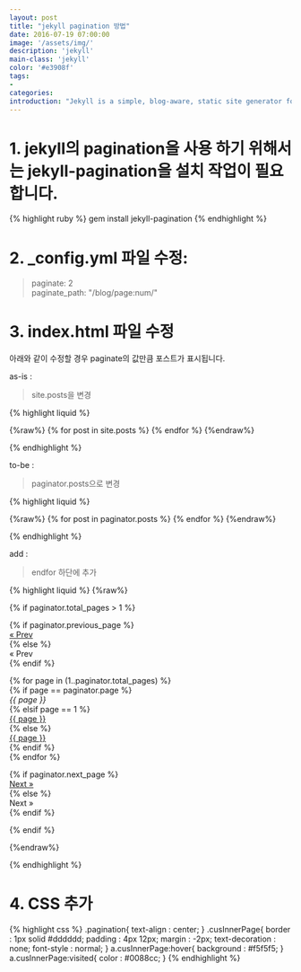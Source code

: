 ```yaml
---
layout: post
title: "jekyll pagination 방법"
date: 2016-07-19 07:00:00
image: '/assets/img/'
description: 'jekyll'
main-class: 'jekyll'
color: '#e3908f'
tags:
- 
categories:
introduction: "Jekyll is a simple, blog-aware, static site generator for personal, project, or organization sites. Written in Ruby by Tom Preston-Werner, GitHub's co-founder, it is distributed under an open source license"
---
```





# 1. jekyll의 pagination을 사용 하기 위해서는 jekyll-pagination을 설치 작업이 필요합니다.

{% highlight ruby %}
gem install jekyll-pagination
{% endhighlight %}

# 2. _config.yml 파일 수정:

> paginate: 2 <br/>
> paginate_path: "/blog/page:num/"

# 3. index.html 파일 수정

아래와 같이 수정할 경우 paginate의 값만큼 포스트가 표시됩니다.

as-is : 

> site.posts을 변경 <br/>

{% highlight liquid %}

{%raw%}
{% for post in site.posts %}
{% endfor %}
{%endraw%}

{% endhighlight %}


to-be : 

> paginator.posts으로 변경

{% highlight liquid %}

{%raw%}
{% for post in paginator.posts %}
{% endfor %}
{%endraw%}

{% endhighlight %}

add :

> endfor 하단에 추가

{% highlight liquid %}
{%raw%}

{% if paginator.total_pages > 1 %}  
  	<div class="pagination">
  {% if paginator.previous_page %}  
    <a class="cusInnerPage" href="{{ paginator.previous_page_path | prepend: site.baseurl | replace: '//', '/' }}">&laquo; Prev</a>  
  {% else %}  
    <span class="cusInnerPage">&laquo; Prev</span>  
  {% endif %}  
  
  {% for page in (1..paginator.total_pages) %}  
    {% if page == paginator.page %}  
      <em class="cusInnerPage">{{ page }}</em>  
    {% elsif page == 1 %}  
      <a class="cusInnerPage" href="/">{{ page }}</a>  
    {% else %}  
      <a class="cusInnerPage" href="{{ site.paginate_path | prepend: site.baseurl | replace: '//', '/' | replace: ':num', page }}">{{ page }}</a>  
    {% endif %}  
  {% endfor %}  
  
  {% if paginator.next_page %}  
    <a class="cusInnerPage" href="{{ paginator.next_page_path | prepend: site.baseurl | replace: '//', '/' }}">Next &raquo;</a>  
  {% else %}  
    <span class="cusInnerPage" >Next &raquo;</span>  
  {% endif %}  
</div> 
{% endif %}

{%endraw%}

{% endhighlight %}


# 4. CSS 추가

{% highlight css %}
.pagination{
	text-align : center;
}
.cusInnerPage{
	border : 1px solid #dddddd;
	padding : 4px 12px;
	margin : -2px;
	text-decoration : none;
	font-style : normal;
}
a.cusInnerPage:hover{
	background : #f5f5f5;
}
a.cusInnerPage:visited{
	color : #0088cc;
}
{% endhighlight %}








